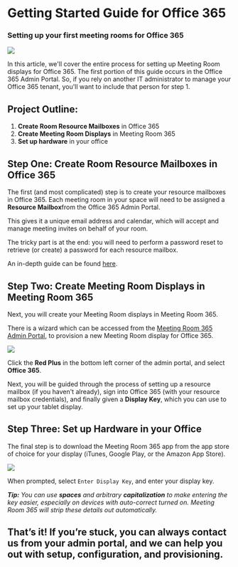 # Getting Started Guide for Office 365

### Setting up your first meeting rooms for Office 365


[![](https://downloads.intercomcdn.com/i/o/116373972/8fbc2b45c89b8b50d57c4f8b/1%2AAnjsjwb8sYcsEE8uyqDHIw.png)](https://downloads.intercomcdn.com/i/o/116373972/8fbc2b45c89b8b50d57c4f8b/1%2AAnjsjwb8sYcsEE8uyqDHIw.png)

In this article, we'll cover the entire process for setting up Meeting Room displays for Office 365. The first portion of this guide occurs in the Office 365 Admin Portal. So, if you rely on another IT administrator to manage your Office 365 tenant, you'll want to include that person for step 1.  

## Project Outline:

1.  **Create Room Resource Mailboxes**  in Office 365
2.  **Create Meeting Room Displays** in Meeting Room 365
3.  **Set up hardware**  in your office

## Step One: Create Room Resource Mailboxes in Office 365

The first (and most complicated) step is to create your resource mailboxes in Office 365. Each meeting room in your space will need to be assigned a  **Resource Mailbox**from the Office 365 Admin Portal.

This gives it a unique email address and calendar, which will accept and manage meeting invites on behalf of your room.

The tricky part is at the end: you will need to perform a password reset to retrieve (or create) a password for each resource mailbox.

An in-depth guide can be found  [here](https://medium.com/meeting-room-365/how-to-add-a-meeting-room-to-outlook-or-office-365-free-cc07ace93534).

  

## Step Two: Create Meeting Room Displays in Meeting Room 365

Next, you will create your Meeting Room displays in Meeting Room 365.

There is a wizard which can be accessed from the  [Meeting Room 365 Admin Portal](https://manage.meetingroom365.com/), to provision a new Meeting Room display for Office 365.

[![](https://downloads.intercomcdn.com/i/o/116374365/599f3ef7fbaa30b2ee6d7d8d/1%2A9PrZL-Js-1ygOmHlCNNYXA.png)](https://downloads.intercomcdn.com/i/o/116374365/599f3ef7fbaa30b2ee6d7d8d/1%2A9PrZL-Js-1ygOmHlCNNYXA.png)

Click the **Red Plus**  in the bottom left corner of the admin portal, and select  **Office 365**.

Next, you will be guided through the process of setting up a resource mailbox (if you haven't already), sign into Office 365 (with your resource mailbox credentials), and finally given a  **Display Key**, which you can use to set up your tablet display.

  

## Step Three: Set up Hardware in your Office

The final step is to download the Meeting Room 365 app from the app store of choice for your display (iTunes, Google Play, or the Amazon App Store).

[![](https://downloads.intercomcdn.com/i/o/116374204/615a34ea3fb9e603f24e77e4/image.png)](https://downloads.intercomcdn.com/i/o/116374204/615a34ea3fb9e603f24e77e4/image.png)

When prompted, select  `Enter Display Key`, and enter your display key.

**_Tip:_** _You can use_ **_spaces_** _and arbitrary_ **_capitalization_** _to make entering the key easier, especially on devices with auto-correct turned on. Meeting Room 365 will strip these details out automatically._

## That’s it! If you’re stuck, you can always contact us from your admin portal, and we can help you out with setup, configuration, and provisioning.
<!--stackedit_data:
eyJoaXN0b3J5IjpbMTczNTY4NzE1NV19
-->